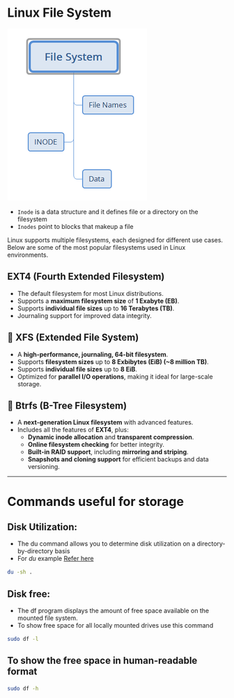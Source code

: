 # Linux File System
![Preview](../../images/linux/3.png)

- `Inode` is a data structure and it defines file or a directory on the filesystem
- `Inodes` point to blocks that makeup a file

Linux supports multiple filesystems, each designed for different use cases. Below are some of the most popular filesystems used in Linux environments.

##  EXT4 (Fourth Extended Filesystem)
- The default filesystem for most Linux distributions.
- Supports a **maximum filesystem size** of **1 Exabyte (EB)**.
- Supports **individual file sizes** up to **16 Terabytes (TB)**.
- Journaling support for improved data integrity.

## 📌 XFS (Extended File System)
- A **high-performance, journaling, 64-bit filesystem**.
- Supports **filesystem sizes** up to **8 Exbibytes (EiB) (~8 million TB)**.
- Supports **individual file sizes** up to **8 EiB**.
- Optimized for **parallel I/O operations**, making it ideal for large-scale storage.

## 📌 Btrfs (B-Tree Filesystem)
- A **next-generation Linux filesystem** with advanced features.
- Includes all the features of **EXT4**, plus:
  - **Dynamic inode allocation** and **transparent compression**.
  - **Online filesystem checking** for better integrity.
  - **Built-in RAID support**, including **mirroring and striping**.
  - **Snapshots and cloning support** for efficient backups and data versioning.


---
# Commands useful for storage  

## Disk Utilization:
- The du command allows you to determine disk utilization on a directory-by-directory basis
- For _du_ example [Refer here](https://www.redhat.com/en/blog/du-command-options)
```sh
du -sh .
```

## Disk free:
- The df program displays the amount of free space available on the mounted file system.
- To show free space for all locally mounted drives use this command
```sh
sudo df -l
```

## To show the free space in human-readable format
```sh
sudo df -h
```